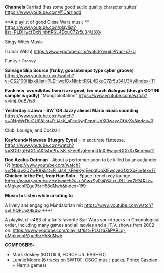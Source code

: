 **Channels**
Carriad (has some good audio quality character suites) https://www.youtube.com/@Carriadd 

**A playlist of good Clone Wars music **
https://www.youtube.com/playlist?list=PLDHwcfDxNInbftRGL4DxuC7Zr5u34U3Xy

Singy Witch Music

(Lunar Witch) https://www.youtube.com/watch?v=nLPNqc-x7-U

Funky / Groovy

**Salvage Ship Source (funky, goosebumps type cyber groove**)
https://www.youtube.com/watch?v=CS2100Hjjxk&list=PLDHwcfDxNInbftRGL4DxuC7Zr5u34U3Xy&index=11

**Funk mix- soundbites from it are good, too much dialogue (though OOTINI sample is godly)** "Moogsploitation" https://www.youtube.com/watch?v=imj-0qBVis8

**Yesterday's Jawa - SWTOR Jazzy almost Mario music sounding**
https://www.youtube.com/watch?v=3NgWrFbk2U8&list=PLiJsK_sFeeKygEepqlUoXIBwcyeGfXrXx&index=3

Club, Lounge, and Cocktail

**Kayfoundo Naweea (Hungry Eyes)** - In accurate Hutteese. 
https://www.youtube.com/watch?v=SORzg95CGcA&list=PLiJsK_sFeeKygEepqlUoXIBwcyeGfXrXx&index=11

**Doe Azalus Ootmian** - About a performer soon to be killed by an outlander (?)
https://www.youtube.com/watch?v=fNugw3OZwR8&list=PLiJsK_sFeeKygEepqlUoXIBwcyeGfXrXx&index=17
**Chicken In the Pot, from Han Solo** - Space french coy lounge
https://www.youtube.com/watch?v=u00wzSyFvAY&list=PLUzaZhPARLq-oMgkycnPZgu95rH58dMwh&index=199

**Music to Listen while creating to**

A lively and engaging Mandalorian mix  https://www.youtube.com/watch?v=LPQEUn39k4w +++!

A playlist of ~463 of a fan's favorite Star Wars soundtracks in Chronological order, including many games and all movies and all T.V. shows from 2002 on.  https://www.youtube.com/playlist?list=PLUzaZhPARLq-oMgkycnPZgu95rH58dMwh 

**COMPOSERS:**

- Mark Griskey (KOTOR II, FORCE UNLEASHED)
- Lennie Moore (6 tracks on SWTOR, CSGO music packs, Prince Caspian + Narnia games)